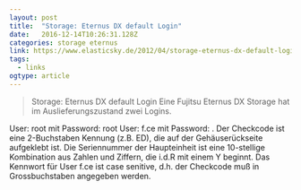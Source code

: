 ```yaml
---
layout: post 
title:  "Storage: Eternus DX default Login" 
date:   2016-12-14T10:26:31.128Z 
categories: storage eternus
link: https://www.elasticsky.de/2012/04/storage-eternus-dx-default-login/ 
tags:
  - links
ogtype: article 
---
```


> Storage: Eternus DX default Login
Eine Fujitsu Eternus DX Storage hat im Auslieferungszustand zwei Logins.

User: root mit Password: root
User: f.ce mit Password: <Checkcode><Serialnumber>. Der Checkcode ist eine 2-Buchstaben Kennung (z.B. ED), die auf der Gehäuserückseite aufgeklebt ist. Die Seriennummer der Haupteinheit ist eine 10-stellige Kombination aus Zahlen und Ziffern, die i.d.R mit einem Y beginnt. Das Kennwort für User f.ce ist case senitive, d.h. der Checkcode muß in Grossbuchstaben angegeben werden.
